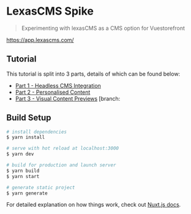 # LexasCMS Spike

> Experimenting with lexasCMS as a CMS option for Vuestorefront

https://app.lexascms.com/

## Tutorial

This tutorial is split into 3 parts, details of which can be found below:

- [Part 1 - Headless CMS Integration](https://www.lexascms.com/blog/integrating-a-headless-cms-with-vue-storefront-next/) 
- [Part 2 - Personalised Content](https://www.lexascms.com/blog/implementing-personalised-content-with-vue-storefront-next/) 
- [Part 3 - Visual Content Previews](https://www.lexascms.com/blog/visual-content-previews-with-vue-storefront-next/) [branch: 

## Build Setup

``` bash
# install dependencies
$ yarn install

# serve with hot reload at localhost:3000
$ yarn dev

# build for production and launch server
$ yarn build
$ yarn start

# generate static project
$ yarn generate
```

For detailed explanation on how things work, check out [Nuxt.js docs](https://nuxtjs.org).
